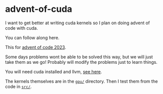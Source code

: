 # advent-of-cuda

I want to get better at writing cuda kernels so I plan on doing advent of code
with cuda.

You can follow along here.

This for [advent of code 2023](https://adventofcode.com/).

Some days problems wont be able to be solved this way, but we will just take
them as we go! Probably will modify the problems just to learn things.

You will need cuda installed and llvm, [see
here](https://github.com/Rust-GPU/Rust-CUDA/blob/master/guide/src/guide/getting_started.md).

The kernels themselves are in the [`gpu/`](gpu/) directory. Then I test them from the code in [`src/`](src/).
